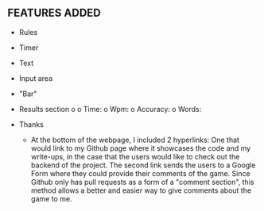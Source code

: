 FEATURES ADDED
---------------
- Rules

- Timer

- Text

- Input area

- "Bar" 

- Results section
  o 
  o Time:
  o Wpm:
  o Accuracy:
  o Words:
  
- Thanks
  - At the bottom of the webpage, I included 2 hyperlinks: One that would link to my Github page where it showcases the code and my write-ups, in the case that the users would like to check out the backend of the project. The second link sends the users to a Google Form where they could provide their comments of the game. Since Github only has pull requests as a form of a "comment section", this method allows a better and easier way to give comments about the game to me.

